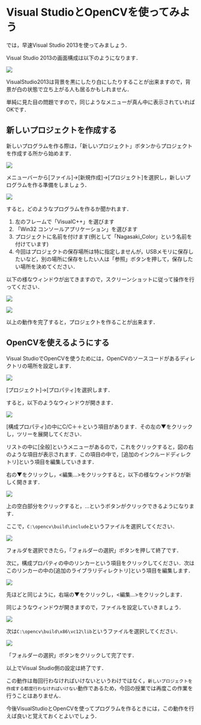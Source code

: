 # Visual StudioとOpenCVを使ってみよう

では，早速Visual Studio 2013を使ってみましょう．

Visual Studio 2013の画面構成は以下のようになります．

![](/img/vsmenu.png)

VisualStudio2013は背景を黒にしたり白にしたりすることが出来ますので，背景が白の状態で立ち上がる人も居るかもしれません．

単純に見た目の問題ですので，同じようなメニューが真ん中に表示されていればOKです．

## 新しいプロジェクトを作成する

新しいプログラムを作る際は，「新しいプロジェクト」ボタンからプロジェクトを作成する所から始めます．

![](/img/vsmenu2.png)

メニューバーから[ファイル]→[新規作成]→[プロジェクト]を選択し，新しいプログラムを作る準備をしましょう．

![](/img/vsmenu3.png)

すると，どのようなプログラムを作るか聞かれます．

1. 左のフレームで「VisualC++」を選びます
2. 「Win32 コンソールアプリケーション」を選びます
3. プロジェクトに名前を付けます(例として「Nagasaki_Color」という名前を付けています)
4. 今回はプロジェクトの保存場所は特に指定しませんが，USBメモリに保存したいなど，別の場所に保存をしたい人は「参照」ボタンを押して，保存したい場所を決めてください．

以下の様なウィンドウが出てきますので，スクリーンショットに従って操作を行ってください．

![](/img/vsmenu4.png)

![](/img/vsmenu5.png)

以上の動作を完了すると，プロジェクトを作ることが出来ます．

## OpenCVを使えるようにする

Visual StudioでOpenCVを使うためには，OpenCVのソースコードがあるディレクトリの場所を設定します．

![](/img/vsopen.png)

[プロジェクト]→[プロパティ]を選択します．

すると，以下のようなウィンドウが開きます．

![](/img/vsopen2.png)

[構成プロパティ]の中にC/C＋＋という項目があります．その左の▼をクリックし，ツリーを展開してください．

リストの中に[全般]というメニューがあるので，これをクリックすると，図の右のような項目が表示されます．この項目の中で，[追加のインクルードディレクトリ]という項目を編集していきます．

右の▼をクリックし，<編集…>をクリックすると，以下の様なウィンドウが新しく開きます．

![](/img/vsopen3.png)

上の空白部分をクリックすると，…というボタンがクリックできるようになります．

ここで，`C:\opencv\build\include`というファイルを選択してください．

![](/img/vsopen5.png)

フォルダを選択できたら，「フォルダーの選択」ボタンを押して終了です．

次に，構成プロパティの中のリンカーという項目をクリックしてください．次はこのリンカーの中の[追加のライブラリディレクトリ]という項目を編集します．

![](/img/vsmenu6.png)

先ほどと同じように，右端の▼をクリックし，<編集…>をクリックします．

同じようなウィンドウが開きますので，ファイルを設定していきましょう．

![](/img/vsmenu7.png)

次は`C:\opencv\build\x86\vc12\lib`というファイルを選択してください．

![](/img/vsopen8.png)

「フォルダーの選択」ボタンをクリックして完了です．

以上でVisual Studio側の設定は終了です．

この動作は毎回行わなければいけないというわけではなく，`新しいプロジェクトを作成する都度行わなければいけない`動作であるため，今回の授業では再度この作業を行うことはありません．

今後VisualStudioとOpenCVを使ってプログラムを作るときには，この動作を行えば良いと覚えておくとよいでしょう．